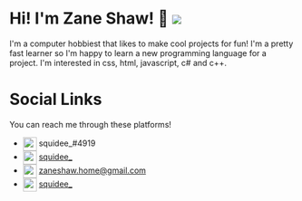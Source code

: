 # Hi! I'm Zane Shaw! 👋 ![](https://komarev.com/ghpvc/?username=squidee100)

I'm a computer hobbiest that likes to make cool projects for fun! I'm a pretty fast learner so I'm happy to learn a new programming language for a project. I'm interested in css, html, javascript, c# and c++.

# Social Links
You can reach me through these platforms!
* <img src="https://raw.githubusercontent.com/squidee100/profile/master/logo-discord.svg" width="24px" align="center"> squidee_#4919
* <img src="https://raw.githubusercontent.com/squidee100/profile/master/logo-steam.svg" width="24px" align="center"> [squidee_](https://steamcommunity.com/id/squidee_/)
* <img src="https://raw.githubusercontent.com/squidee100/profile/master/logo-gmail.svg" width="24px" align="center"> [zaneshaw.home@gmail.com](https://mail.google.com/mail/u/0/?view=cm&fs=1&tf=1&source=mailto&to=zaneshaw.home@gmail.com)
* <img src="https://raw.githubusercontent.com/squidee100/profile/master/logo-reddit.svg" width="24px" align="center"> [squidee_](https://www.reddit.com/user/squidee_)

